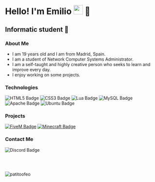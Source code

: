 <h1>Hello! I'm Emilio <img src="https://raw.githubusercontent.com/iampavangandhi/iampavangandhi/master/gifs/Hi.gif" width="30px"> 🚀</h1>
<h2>Informatic student 📝</h2>

### About Me
- I am 19 years old and I am from Madrid, Spain.
- I am a student of Network Computer Systems Administrator.
- I am a self-taught and highly creative person who seeks to learn and improve every day.
- I enjoy working on some projects.

### Technologies
  ![HTML5 Badge](https://img.shields.io/badge/HTML5-E34F26?logo=html5&logoColor=fff&style=flat-square)
  ![CSS3 Badge](https://img.shields.io/badge/CSS3-1572B6?logo=css3&logoColor=fff&style=flat-square)
  ![Lua Badge](https://img.shields.io/badge/Lua-2C2D72?logo=lua&logoColor=fff&style=flat-square)
  ![MySQL Badge](https://img.shields.io/badge/MySQL-4479A1?logo=mysql&logoColor=fff&style=flat-square)
  ![Apache Badge](https://img.shields.io/badge/Apache-D22128?logo=apache&logoColor=fff&style=flat-square)
  ![Ubuntu Badge](https://img.shields.io/badge/Ubuntu-E95420?logo=ubuntu&logoColor=fff&style=flat-square)

### Projects
  <a href="https://fivem.net/"><img alt="FiveM Badge" src="https://img.shields.io/badge/FiveM-F40552?logo=fivem&logoColor=fff&style=flat-square"></a>
  <a href="https://github.com/IzzelAliz/Arclight"><img alt="Minecraft Badge" src="https://img.shields.io/badge/Minecraft-62B47A?logo=minecraft&logoColor=fff&style=flat-square"></a>

### Contact Me
  ![Discord Badge](https://img.shields.io/badge/patito.feo-5865F2?logo=discord&logoColor=fff&style=flat-square)

<br>
<br>
<p align="left"> <img src="https://komarev.com/ghpvc/?username=patitoofeo&label=Profile%20views&color=0e75b6&style=for-the-badge" alt="patitoofeo" /> </p>
